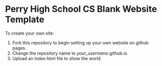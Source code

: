 # Perry High School CS Blank Website Template

To create your own site:
1. Fork this repository to begin setting up your own website on github pages.
2. Change the repository name to _your_username_.github.io
3. Upload an index.html file to show the world.
